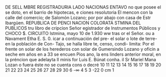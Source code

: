 DE
SELL
MBRE
REGISTRADURIA
LADO
NACIONAS
ENTAVO
no que posee el se
doto, en el barrio
de hipotecas, e
ciones resolutoria
El mencon
con la calle del comercio;
de Salomón Lozano; por
por abajo con casa de Estr Ibargüen.
REPUBLICA DE
PENCI
NACION
COLORATA
STMINA
DEL PUBLICOS
tru
libro de
cripcion
Señor egistrador de Instrumentos Públicos y
CHOCO
$.
CIRCUITO
Istmina, mayo 10 de 1.930
ww
tras
or el Señor.
ou
a
Navament
Etha
E. S. 0.
icar a continuación del pre-
el solar o lote de terre-
en la población de Con-
Tajo, se halla libre
te, censo, condi-
limita: Por el frente
on solar de los herederos
con solar de Gumersindo Lozano y
oficin
a
seche
em
años
en
a
33
se encuen
Pios
ano, la ens
linders
anterior
moral, en la préncion que adelayta
Il minis for Luis E. Búnat conha.
il Sr Mariel Mana Lozan
o fuera
éste no se cuenta cons
o decré
10 11 12 13 14 15 16 17 18 19 20 21 22 23 24 25 26 27 28 29 30
6
-∞
4 5
3
-22
0 cm 1